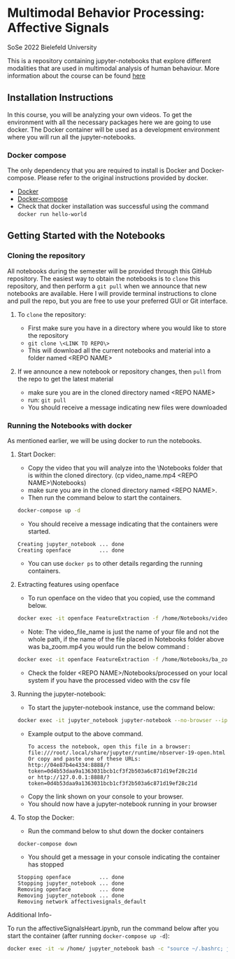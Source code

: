 # Multimodal Behavior Processing: Affective Signals
SoSe 2022 Bielefeld University

This is a repository containing jupyter-notebooks that explore different modalities that are used in multimodal analysis of human behaviour. More information about the course can be found [here](https://ekvv.uni-bielefeld.de/kvv_publ/publ/Veranstaltung_Detail.jsp)

## Installation Instructions
In this course, you will be analyzing your own videos. To get the environment with all the necessary packages here we are going to use docker. The Docker container will be used as a development environment where you will run all the jupyter-notebooks.  

### Docker compose
The only dependency that you are required to install is Docker and Docker-compose. Please refer to the original instructions provided by docker.
* [Docker](https://docs.docker.com/engine/install/)
* [Docker-compose](https://docs.docker.com/compose/install/)
* Check that docker installation was successful using the command ``` docker run hello-world ```


## Getting Started with the Notebooks

### Cloning the repository

All notebooks during the semester will be provided through this GitHub repository.  The easiest way to obtain the notebooks is to `clone` this repository, and then perform a `git pull` when we announce that new notebooks are available. Here I will provide terminal instructions to clone and pull the repo, but you are free to use your preferred GUI or Git interface.

1. To `clone` the repository:
	- First make sure you have in a directory where you would like to store the repository
	- `git clone \<LINK TO REPO\>`
	- This will download all the current notebooks and material into a folder named \<REPO NAME\>

2. If we announce a new notebook or repository changes, then `pull` from the repo to get the latest material
	- make sure you are in the cloned directory named \<REPO NAME\>
	- run: `git pull`
	- You should receive a message indicating new files were downloaded

### Running the Notebooks with docker
As mentioned earlier, we will be using docker to run the notebooks.

1. Start Docker:
    - Copy the video that you will analyze into the  \Notebooks folder that is within the cloned directory. (cp video_name.mp4 \<REPO NAME>\Notebooks\)
	- make sure you are in the cloned directory named \<REPO NAME\>.
	- Then run the command below to start the containers.
	
	```bash
	docker-compose up -d 
	```
    
	- You should receive a message indicating that the containers were started. 
	
	```console
	Creating jupyter_notebook ... done
	Creating openface         ... done
	```
    
  	* You can use ```docker ps``` to other details regarding the running containers. 
2. Extracting features using openface
  	- To run openface on the video that you copied, use the command below.
	```bash
	docker exec -it openface FeatureExtraction -f /home/Notebooks/video_file_name -out_dir /home/Notebooks/processed
	```
  	- Note: The video_file_name is just the name of your file and not the whole path, if the name of the file placed in Notebooks folder above was ba_zoom.mp4 you would run the below command :
  
	```bash
	docker exec -it openface FeatureExtraction -f /home/Notebooks/ba_zoom.mp4 -out_dir /home/Notebooks/processed
	```
    
  	- Check the folder \<REPO NAME\>/Notebooks/processed on your local system if you have the processed video with the csv file 
3. Running the jupyter-notebook:
	- To start the jupyter-notebook instance, use the command below:
	``` bash
	docker exec -it jupyter_notebook jupyter-notebook --no-browser --ip="*" --allow-root 
	```
	- Example output to the above command.
    	```console
		To access the notebook, open this file in a browser:
		file:///root/.local/share/jupyter/runtime/nbserver-19-open.html
		Or copy and paste one of these URLs:
		http://04e87b4e4334:8888/?token=0d4b53daa9a1363031bcb1cf3f2b503a6c871d19ef28c21d
		or http://127.0.0.1:8888/?token=0d4b53daa9a1363031bcb1cf3f2b503a6c871d19ef28c21d
		```
	- Copy the link shown on your console to your browser.
	- You should now have a jupyter-notebook running in your browser
4. To stop the Docker:
  	- Run the command below to shut down the docker containers
	``` bash
	docker-compose down
	```
  	- You should get a message in your console indicating the container has stopped
	
	```console
	Stopping openface         ... done
	Stopping jupyter_notebook ... done
	Removing openface         ... done
	Removing jupyter_notebook ... done
	Removing network affectivesignals_default  
	```
Additional Info-

To run the affectiveSignalsHeart.ipynb, run the command below after you start the container (after running ```docker-compose up -d```):
``` bash
docker exec -it -w /home/ jupyter_notebook bash -c "source ~/.bashrc; jupyter-notebook --no-browser --ip="*" --allow-root" 
```
